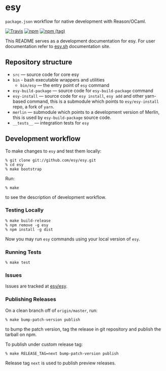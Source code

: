 # esy

`package.json` workflow for native development with Reason/OCaml.

[![Travis](https://img.shields.io/travis/esy/esy.svg)](https://travis-ci.org/esy/esy)
[![npm](https://img.shields.io/npm/v/esy.svg)](https://www.npmjs.com/package/esy)
[![npm (tag)](https://img.shields.io/npm/v/esy/next.svg)](https://www.npmjs.com/package/esy)

This README serves as a development documentation for esy. For user
documentation refer to [esy.sh][] documentation site.

## Repository structure

- `src` — source code for core esy
- `bin` - bash executable wrappers and utilities
    - `bin/esy` — the entry point of `esy` command
- `esy-build-package` — source code for `esy-build-package` command
- `esy-install` — source code for `esy install`, `esy add` and other yarn-based
  command, this is a submodule which points to `esy/esy-install` repo, a fork of
  `yarn`.
- `merlin` — submodule which points to a development version of Merlin, this is
  used by `esy-build-package` source code.
- `__tests__` — integration tests for `esy`

## Development workflow

To make changes to `esy` and test them locally:

```
% git clone git://github.com/esy/esy.git
% cd esy
% make bootstrap
```

Run:

```
% make
```

to see the description of development workflow.

### Testing Locally

```
% make build-release
% npm remove -g esy
% npm install -g dist
```

Now you may run `esy` commands using your local version of `esy`.


### Running Tests

```
% make test
```

### Issues

Issues are tracked at [esy/esy][].

### Publishing Releases

On a clean branch off of `origin/master`, run:

```
% make bump-patch-version publish
```

to bump the patch version, tag the release in git repository and publish the
tarball on npm.

To publish under custom release tag:

```
% make RELEASE_TAG=next bump-patch-version publish
```

Release tag `next` is used to publish preview releases.

[esy-ocaml-project]: https://github.com/esy-ocaml/esy-ocaml-project
[esy-reason-project]: https://github.com/esy-ocaml/esy-reason-project
[esy/esy]: https://github.com/esy/esy
[esy-ocaml/esy-install]: https://github.com/esy-ocaml/esy-install
[esy-ocaml/esy-opam]: https://github.com/esy-ocaml/esy-opam
[OPAM]: https://opam.ocaml.org
[npm]: https://npmjs.org
[Reason]: https://reasonml.github.io
[OCaml]: https://ocaml.org
[jbuilder]: http://jbuilder.readthedocs.io
[ocamlbuild]: https://github.com/ocaml/ocamlbuild/blob/master/manual/manual.adoc
[PJC]: https://github.com/jordwalke/PackageJsonForCompilers
[esy.sh]: http://esy.sh
